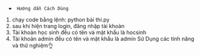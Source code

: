       ❤️  Hướng dẫn Cách Dùng
1. chạy code bằng lệnh: python bài thi.py
2. sau khi hiện trang login, đăng nhập tài khoàn
3. Tài khoản học sinh đều có tên và mật khẩu là hocsinh
4. Tài khoản admin đều có tên và mật khẩu là admin
        Sử Dụng các tính năng và thử nghiệm👌
